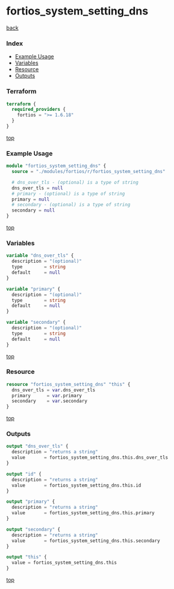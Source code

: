 # fortios_system_setting_dns

[back](../fortios.md)

### Index

- [Example Usage](#example-usage)
- [Variables](#variables)
- [Resource](#resource)
- [Outputs](#outputs)

### Terraform

```terraform
terraform {
  required_providers {
    fortios = ">= 1.6.18"
  }
}
```

[top](#index)

### Example Usage

```terraform
module "fortios_system_setting_dns" {
  source = "./modules/fortios/r/fortios_system_setting_dns"

  # dns_over_tls - (optional) is a type of string
  dns_over_tls = null
  # primary - (optional) is a type of string
  primary = null
  # secondary - (optional) is a type of string
  secondary = null
}
```

[top](#index)

### Variables

```terraform
variable "dns_over_tls" {
  description = "(optional)"
  type        = string
  default     = null
}

variable "primary" {
  description = "(optional)"
  type        = string
  default     = null
}

variable "secondary" {
  description = "(optional)"
  type        = string
  default     = null
}
```

[top](#index)

### Resource

```terraform
resource "fortios_system_setting_dns" "this" {
  dns_over_tls = var.dns_over_tls
  primary      = var.primary
  secondary    = var.secondary
}
```

[top](#index)

### Outputs

```terraform
output "dns_over_tls" {
  description = "returns a string"
  value       = fortios_system_setting_dns.this.dns_over_tls
}

output "id" {
  description = "returns a string"
  value       = fortios_system_setting_dns.this.id
}

output "primary" {
  description = "returns a string"
  value       = fortios_system_setting_dns.this.primary
}

output "secondary" {
  description = "returns a string"
  value       = fortios_system_setting_dns.this.secondary
}

output "this" {
  value = fortios_system_setting_dns.this
}
```

[top](#index)